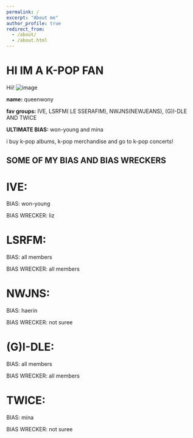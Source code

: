 ```yaml
---
permalink: /
excerpt: "About me"
author_profile: true
redirect_from: 
  - /about/
  - /about.html
---
```


# HI IM A K-POP FAN
Hii! 
![image](https://github.com/queenwony/academicpages.github.io/assets/150253599/d1a0f54d-368b-4dba-9506-845dce8ec786)

 
 **name:** queenwony

 **fav groups:** IVE, LSRFM( LE SSERAFIM), NWJNS(NEWJEANS), (G)I-DLE AND TWICE

 **ULTIMATE BIAS:** won-young and mina

 i buy k-pop albums, k-pop merchandise and go to k-pop concerts!

## SOME OF MY BIAS AND BIAS WRECKERS

 # IVE:

 BIAS: won-young

 BIAS WRECKER: liz
 
 # LSRFM:

 BIAS: all members
 
 BIAS WRECKER: all members
 
 # NWJNS:

 BIAS: haerin
 
 BIAS WRECKER: not suree
 
 # (G)I-DLE:

 BIAS: all members
 
 BIAS WRECKER: all members
 
 # TWICE:
 
 BIAS: mina

 BIAS WRECKER: not suree

